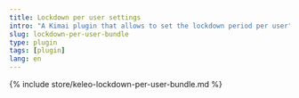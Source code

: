 ```yaml
---
title: Lockdown per user settings
intro: "A Kimai plugin that allows to set the lockdown period per user"
slug: lockdown-per-user-bundle
type: plugin
tags: [plugin]
lang: en
---
```


{% include store/keleo-lockdown-per-user-bundle.md %}
